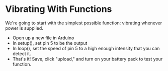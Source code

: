 # Vibrating With Functions
We're going to start with the simplest possible function: vibrating whenever power is supplied.
* Open up a new file in Arduino
* In setup(), set pin 5 to be the output
* In loop(), set the speed of pin 5 to a high enough intensity that you can detect it.
* That's it! Save, click "upload," and turn on your battery pack to test your function.